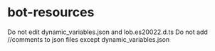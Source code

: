 # bot-resources
Do not edit dynamic_variables.json and lob.es20022.d.ts
Do not add //comments to json files except dynamic_variables.json